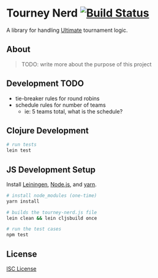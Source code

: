 # Tourney Nerd [![Build Status](https://travis-ci.org/oakmac/tourney-nerd.svg?branch=master)](https://travis-ci.org/oakmac/tourney-nerd)

A library for handling [Ultimate] tournament logic.

## About

> TODO: write more about the purpose of this project

## Development TODO

- tie-breaker rules for round robins
- schedule rules for number of teams
  - ie: 5 teams total, what is the schedule?

## Clojure Development

```sh
# run tests
lein test
```

## JS Development Setup

Install [Leiningen], [Node.js], and [yarn].

```sh
# install node_modules (one-time)
yarn install

# builds the tourney-nerd.js file
lein clean && lein cljsbuild once

# run the test cases
npm test
```

## License

[ISC License]

[Ultimate]:https://en.wikipedia.org/wiki/Ultimate_(sport)
[Leiningen]:http://leiningen.org
[Node.js]:http://nodejs.org
[yarn]:https://yarnpkg.com/
[ISC License]:LICENSE.md
